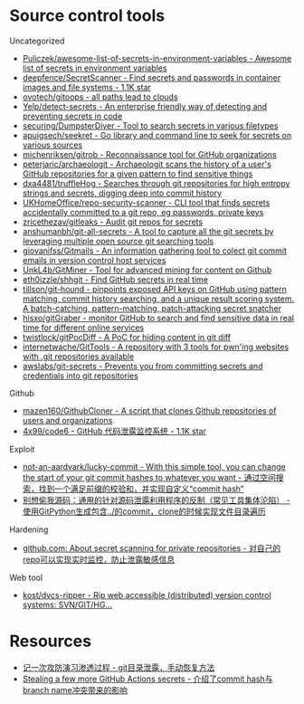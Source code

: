 # Source control tools

Uncategorized

* [Puliczek/awesome-list-of-secrets-in-environment-variables - Awesome list of secrets in environment variables](https://github.com/Puliczek/awesome-list-of-secrets-in-environment-variables)
* [deepfence/SecretScanner - Find secrets and passwords in container images and file systems - 1.1K star](https://github.com/deepfence/SecretScanner)
* [ovotech/gitoops - all paths lead to clouds](https://github.com/ovotech/gitoops)
* [Yelp/detect-secrets - An enterprise friendly way of detecting and preventing secrets in code](https://github.com/Yelp/detect-secrets)
* [securing/DumpsterDiver - Tool to search secrets in various filetypes](https://github.com/securing/DumpsterDiver)
* [apuigsech/seekret - Go library and command line to seek for secrets on various sources](https://github.com/apuigsech/seekret)
* [michenriksen/gitrob - Reconnaissance tool for GitHub organizations](https://github.com/michenriksen/gitrob)
* [peterjaric/archaeologit - Archaeologit scans the history of a user's GitHub repositories for a given pattern to find sensitive things](https://github.com/peterjaric/archaeologit)
* [dxa4481/truffleHog - Searches through git repositories for high entropy strings and secrets, digging deep into commit history](https://github.com/dxa4481/truffleHog)
* [UKHomeOffice/repo-security-scanner - CLI tool that finds secrets accidentally committed to a git repo, eg passwords, private keys](https://github.com/UKHomeOffice/repo-security-scanner)
* [zricethezav/gitleaks - Audit git repos for secrets](https://github.com/zricethezav/gitleaks)
* [anshumanbh/git-all-secrets - A tool to capture all the git secrets by leveraging multiple open source git searching tools](https://github.com/anshumanbh/git-all-secrets)
* [giovanifss/Gitmails - An information gathering tool to colect git commit emails in version control host services](https://github.com/giovanifss/Gitmails)
* [UnkL4b/GitMiner - Tool for advanced mining for content on Github](https://github.com/UnkL4b/GitMiner)
* [eth0izzle/shhgit - Find GitHub secrets in real time](https://github.com/eth0izzle/shhgit/)
* [tillson/git-hound - pinpoints exposed API keys on GitHub using pattern matching, commit history searching, and a unique result scoring system. A batch-catching, pattern-matching, patch-attacking secret snatcher](https://github.com/tillson/git-hound)
* [hisxo/gitGraber - monitor GitHub to search and find sensitive data in real time for different online services](https://github.com/hisxo/gitGraber)
* [twistlock/gitPocDiff - A PoC for hiding content in git diff](https://github.com/twistlock/gitPocDiff)
* [internetwache/GitTools - A repository with 3 tools for pwn'ing websites with .git repositories available](https://github.com/internetwache/GitTools)
* [awslabs/git-secrets - Prevents you from committing secrets and credentials into git repositories](https://github.com/awslabs/git-secrets)

Github

* [mazen160/GithubCloner - A script that clones Github repositories of users and organizations](https://github.com/mazen160/GithubCloner)
* [4x99/code6 - GitHub 代码泄露监控系统 - 1.1K star](https://github.com/4x99/code6)

Exploit

* [not-an-aardvark/lucky-commit - With this simple tool, you can change the start of your git commit hashes to whatever you want - 通过空间搜索，找到一个满足前缀的校验和，并实现自定义“commit hash”](https://github.com/not-an-aardvark/lucky-commit)
* [别想偷我源码：通用的针对源码泄露利用程序的反制（常见工具集体沦陷） - 使用GitPython生成包含../的commit，clone的时候实现文件目录遍历](https://drivertom.blogspot.com/2021/08/git.html?m=1)

Hardening

* [github.com: About secret scanning for private repositories - 对自己的repo可以实现实时监控，防止泄露敏感信息](https://docs.github.com/en/github/administering-a-repository/about-secret-scanning#about-secret-scanning-for-private-repositories)

Web tool

* [kost/dvcs-ripper - Rip web accessible (distributed) version control systems: SVN/GIT/HG...](https://github.com/kost/dvcs-ripper)

# Resources

* [记一次攻防演习渗透过程 - git目录泄露，手动恢复方法](https://gh0st.cn/archives/2020-11-22/1)
* [Stealing a few more GitHub Actions secrets - 介绍了commit hash与branch name冲突带来的影响](https://blog.teddykatz.com/2022/02/23/ghosts-of-branches-past.html)
